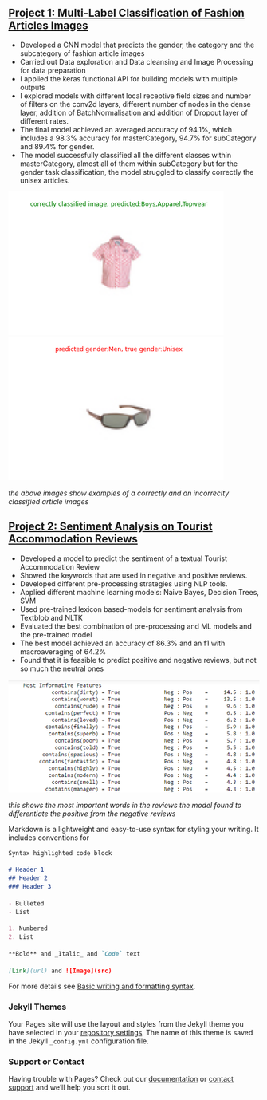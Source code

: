 
## [Project 1: Multi-Label Classification of Fashion Articles Images](https://github.com/CarolinaKra/FashionArticlesImageClassification)
* Developed a CNN model that predicts the gender, the category and the subcategory of fashion article images
* Carried out Data exploration and Data cleansing and Image Processing for data preparation
* I applied the keras functional API for building models with multiple outputs
* I explored models with different local receptive field sizes and number of filters on the conv2d layers, different number of nodes in the dense layer, addition of BatchNormalisation and addition of Dropout layer of different rates.
* The final model achieved an averaged accuracy of 94.1%, which includes a 98.3% accuracy for masterCategory, 94.7% for subCategory and 89.4% for gender.
* The model successfully classified all the different classes within masterCategory, almost all of them within subCategory but for the gender task classification, the model struggled to classify correctly the unisex articles.

![](/Images/correct0%20(1).png)
![alt text](/Images/incorrectgender%20(1).png)

_the above images show examples of a correctly and an incorreclty classified article images_

## [Project 2: Sentiment Analysis on Tourist Accommodation Reviews](https://github.com/CarolinaKra/SentimentAnalysisHotelReviews)
* Developed a model to predict the sentiment of a textual Tourist Accommodation Review
* Showed the keywords that are used in negative and positive reviews.
* Developed different pre-processing strategies using NLP tools. 
* Applied different machine learning models: Naive Bayes, Decision Trees, SVM
* Used pre-trained lexicon based-models for sentiment analysis from Textblob and NLTK
* Evaluated the best combination of pre-processing and ML models and the pre-trained model
* The best model achieved an accuracy of 86.3% and an f1 with macroaveraging of 64.2% 
* Found that it is feasible to predict positive and negative reviews, but not so much the neutral ones

![](https://github.com/CarolinaKra/Carolina_Portfolio/blob/main/Images/NLPimportantFeaturessmall.png)

_this shows the most important words in the reviews the model found to differentiate the positive from the negative reviews_






Markdown is a lightweight and easy-to-use syntax for styling your writing. It includes conventions for

```markdown
Syntax highlighted code block

# Header 1
## Header 2
### Header 3

- Bulleted
- List

1. Numbered
2. List

**Bold** and _Italic_ and `Code` text

[Link](url) and ![Image](src)
```

For more details see [Basic writing and formatting syntax](https://docs.github.com/en/github/writing-on-github/getting-started-with-writing-and-formatting-on-github/basic-writing-and-formatting-syntax).

### Jekyll Themes

Your Pages site will use the layout and styles from the Jekyll theme you have selected in your [repository settings](https://github.com/CarolinaKra/Carolina_Portfolio/settings/pages). The name of this theme is saved in the Jekyll `_config.yml` configuration file.

### Support or Contact

Having trouble with Pages? Check out our [documentation](https://docs.github.com/categories/github-pages-basics/) or [contact support](https://support.github.com/contact) and we’ll help you sort it out.
